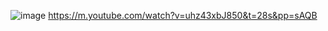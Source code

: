 ![image](https://github.com/user-attachments/assets/25f0031e-99eb-46fd-a65b-26711370f2bf)
https://m.youtube.com/watch?v=uhz43xbJ850&t=28s&pp=sAQB 
